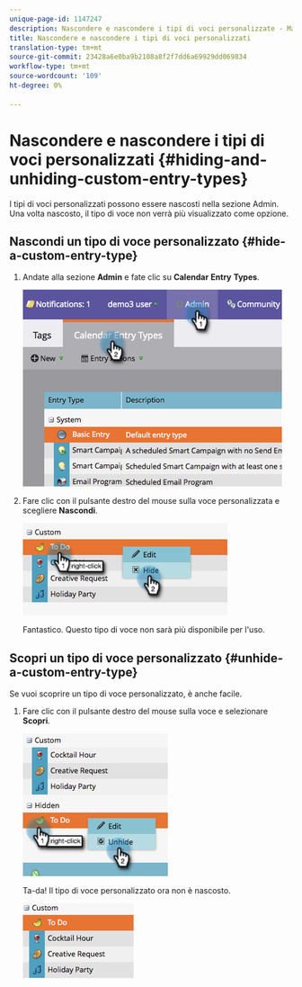 ```yaml
---
unique-page-id: 1147247
description: Nascondere e nascondere i tipi di voci personalizzate - Marketo Docs - Documentazione prodotto
title: Nascondere e nascondere i tipi di voci personalizzati
translation-type: tm+mt
source-git-commit: 23428a6e0ba9b2108a8f2f7dd6a69929dd069834
workflow-type: tm+mt
source-wordcount: '109'
ht-degree: 0%

---
```



# Nascondere e nascondere i tipi di voci personalizzati {#hiding-and-unhiding-custom-entry-types}

I tipi di voci personalizzati possono essere nascosti nella sezione Admin. Una volta nascosto, il tipo di voce non verrà più visualizzato come opzione.

## Nascondi un tipo di voce personalizzato {#hide-a-custom-entry-type}

1. Andate alla sezione **Admin** e fate clic su **Calendar** **Entry** **Types**.

   ![](assets/image2014-9-24-10-3a11-3a49.png)

1. Fare clic con il pulsante destro del mouse sulla voce personalizzata e scegliere **Nascondi**.

   ![](assets/image2014-9-24-10-3a11-3a54.png)

   Fantastico. Questo tipo di voce non sarà più disponibile per l&#39;uso.

## Scopri un tipo di voce personalizzato {#unhide-a-custom-entry-type}

Se vuoi scoprire un tipo di voce personalizzato, è anche facile.

1. Fare clic con il pulsante destro del mouse sulla voce e selezionare **Scopri**.

   ![](assets/image2014-9-24-10-3a12-3a14.png)

   Ta-da! Il tipo di voce personalizzato ora non è nascosto.

   ![](assets/image2014-9-24-10-3a12-3a19.png)

